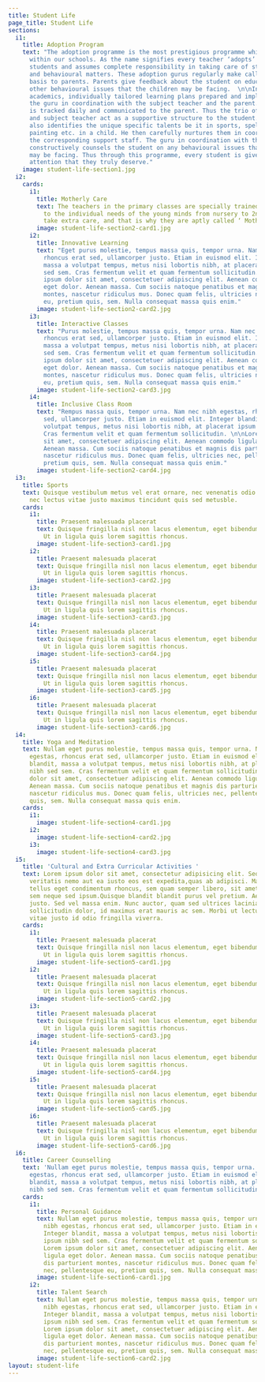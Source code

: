 ```yaml
---
title: Student Life
page_title: Student Life
sections:
  i1:
    title: Adoption Program
    text: "The adoption programme is the most prestigious programme which we implement
      within our schools. As the name signifies every teacher ‘adopts’ around 15-20
      students and assumes complete responsibility in taking care of students in academic
      and behavioural matters. These adoption gurus regularly make calls on a fortnightly
      basis to parents. Parents give feedback about the student on educational and
      other behavioural issues that the children may be facing.  \n\nIn the area of
      academics, individually tailored learning plans prepared and implemented by
      the guru in coordination with the subject teacher and the parent. The progress
      is tracked daily and communicated to the parent. Thus the trio of guru, parent
      and subject teacher act as a supportive structure to the student.\n\nThe guru
      also identifies the unique specific talents be it in sports, spelling bee, dance,
      painting etc. in a child. He then carefully nurtures them in coordination with
      the corresponding support staff. The guru in coordination with the parent also
      constructively counsels the student on any behavioural issues that the child
      may be facing. Thus through this programme, every student is given the individual
      attention that they truly deserve."
    image: student-life-section1.jpg
  i2:
    cards:
      i1:
        title: Motherly Care
        text: The teachers in the primary classes are specially trained to be sensitive
          to the individual needs of the young minds from nursery to 2nd class. Teachers
          take extra care, and that is why they are aptly called ‘ Mother teachers’.
        image: student-life-section2-card1.jpg
      i2:
        title: Innovative Learning
        text: "Eget purus molestie, tempus massa quis, tempor urna. Nam nec nibh egestas,
          rhoncus erat sed, ullamcorper justo. Etiam in euismod elit. Integer blandit,
          massa a volutpat tempus, metus nisi lobortis nibh, at placerat ipsum nibh
          sed sem. Cras fermentum velit et quam fermentum sollicitudin. \n\nLorem
          ipsum dolor sit amet, consectetuer adipiscing elit. Aenean commodo ligula
          eget dolor. Aenean massa. Cum sociis natoque penatibus et magnis dis parturient
          montes, nascetur ridiculus mus. Donec quam felis, ultricies nec, pellentesque
          eu, pretium quis, sem. Nulla consequat massa quis enim."
        image: student-life-section2-card2.jpg
      i3:
        title: Interactive Classes
        text: "Purus molestie, tempus massa quis, tempor urna. Nam nec nibh egestas,
          rhoncus erat sed, ullamcorper justo. Etiam in euismod elit. Integer blandit,
          massa a volutpat tempus, metus nisi lobortis nibh, at placerat ipsum nibh
          sed sem. Cras fermentum velit et quam fermentum sollicitudin. \n\nLorem
          ipsum dolor sit amet, consectetuer adipiscing elit. Aenean commodo ligula
          eget dolor. Aenean massa. Cum sociis natoque penatibus et magnis dis parturient
          montes, nascetur ridiculus mus. Donec quam felis, ultricies nec, pellentesque
          eu, pretium quis, sem. Nulla consequat massa quis enim."
        image: student-life-section2-card3.jpg
      i4:
        title: Inclusive Class Room
        text: "Rempus massa quis, tempor urna. Nam nec nibh egestas, rhoncus erat
          sed, ullamcorper justo. Etiam in euismod elit. Integer blandit, massa a
          volutpat tempus, metus nisi lobortis nibh, at placerat ipsum nibh sed sem.
          Cras fermentum velit et quam fermentum sollicitudin. \n\nLorem ipsum dolor
          sit amet, consectetuer adipiscing elit. Aenean commodo ligula eget dolor.
          Aenean massa. Cum sociis natoque penatibus et magnis dis parturient montes,
          nascetur ridiculus mus. Donec quam felis, ultricies nec, pellentesque eu,
          pretium quis, sem. Nulla consequat massa quis enim."
        image: student-life-section2-card4.jpg
  i3:
    title: Sports
    text: Quisque vestibulum metus vel erat ornare, nec venenatis odio tempus. Aenean
      nec lectus vitae justo maximus tincidunt quis sed metusble.
    cards:
      i1:
        title: Praesent malesuada placerat
        text: Quisque fringilla nisl non lacus elementum, eget bibendum orci ornare.
          Ut in ligula quis lorem sagittis rhoncus.
        image: student-life-section3-card1.jpg
      i2:
        title: Praesent malesuada placerat
        text: Quisque fringilla nisl non lacus elementum, eget bibendum orci ornare.
          Ut in ligula quis lorem sagittis rhoncus.
        image: student-life-section3-card2.jpg
      i3:
        title: Praesent malesuada placerat
        text: Quisque fringilla nisl non lacus elementum, eget bibendum orci ornare.
          Ut in ligula quis lorem sagittis rhoncus.
        image: student-life-section3-card3.jpg
      i4:
        title: Praesent malesuada placerat
        text: Quisque fringilla nisl non lacus elementum, eget bibendum orci ornare.
          Ut in ligula quis lorem sagittis rhoncus.
        image: student-life-section3-card4.jpg
      i5:
        title: Praesent malesuada placerat
        text: Quisque fringilla nisl non lacus elementum, eget bibendum orci ornare.
          Ut in ligula quis lorem sagittis rhoncus.
        image: student-life-section3-card5.jpg
      i6:
        title: Praesent malesuada placerat
        text: Quisque fringilla nisl non lacus elementum, eget bibendum orci ornare.
          Ut in ligula quis lorem sagittis rhoncus.
        image: student-life-section3-card6.jpg
  i4:
    title: Yoga and Meditation
    text: Nullam eget purus molestie, tempus massa quis, tempor urna. Nam nec nibh
      egestas, rhoncus erat sed, ullamcorper justo. Etiam in euismod elit. Integer
      blandit, massa a volutpat tempus, metus nisi lobortis nibh, at placerat ipsum
      nibh sed sem. Cras fermentum velit et quam fermentum sollicitudin.  Lorem ipsum
      dolor sit amet, consectetuer adipiscing elit. Aenean commodo ligula eget dolor.
      Aenean massa. Cum sociis natoque penatibus et magnis dis parturient montes,
      nascetur ridiculus mus. Donec quam felis, ultricies nec, pellentesque eu, pretium
      quis, sem. Nulla consequat massa quis enim.
    cards:
      i1:
        image: student-life-section4-card1.jpg
      i2:
        image: student-life-section4-card2.jpg
      i3:
        image: student-life-section4-card3.jpg
  i5:
    title: 'Cultural and Extra Curricular Activities '
    text: Lorem ipsum dolor sit amet, consectetur adipisicing elit. Sequi tempora
      veritatis nemo aut ea iusto eos est expedita,quas ab adipisci. Maecenas tempus,
      tellus eget condimentum rhoncus, sem quam semper libero, sit amet adipiscing
      sem neque sed ipsum.Quisque blandit blandit purus vel pretium. Aenean at porta
      justo. Sed vel massa enim. Nunc auctor, quam sed ultrices lacinia, tellus metus
      sollicitudin dolor, id maximus erat mauris ac sem. Morbi ut lectus augue. Curabitur
      vitae justo id odio fringilla viverra.
    cards:
      i1:
        title: Praesent malesuada placerat
        text: Quisque fringilla nisl non lacus elementum, eget bibendum orci ornare.
          Ut in ligula quis lorem sagittis rhoncus.
        image: student-life-section5-card1.jpg
      i2:
        title: Praesent malesuada placerat
        text: Quisque fringilla nisl non lacus elementum, eget bibendum orci ornare.
          Ut in ligula quis lorem sagittis rhoncus.
        image: student-life-section5-card2.jpg
      i3:
        title: Praesent malesuada placerat
        text: Quisque fringilla nisl non lacus elementum, eget bibendum orci ornare.
          Ut in ligula quis lorem sagittis rhoncus.
        image: student-life-section5-card3.jpg
      i4:
        title: Praesent malesuada placerat
        text: Quisque fringilla nisl non lacus elementum, eget bibendum orci ornare.
          Ut in ligula quis lorem sagittis rhoncus.
        image: student-life-section5-card4.jpg
      i5:
        title: Praesent malesuada placerat
        text: Quisque fringilla nisl non lacus elementum, eget bibendum orci ornare.
          Ut in ligula quis lorem sagittis rhoncus.
        image: student-life-section5-card5.jpg
      i6:
        title: Praesent malesuada placerat
        text: Quisque fringilla nisl non lacus elementum, eget bibendum orci ornare.
          Ut in ligula quis lorem sagittis rhoncus.
        image: student-life-section5-card6.jpg
  i6:
    title: Career Counselling
    text: 'Nullam eget purus molestie, tempus massa quis, tempor urna. Nam nec nibh
      egestas, rhoncus erat sed, ullamcorper justo. Etiam in euismod elit. Integer
      blandit, massa a volutpat tempus, metus nisi lobortis nibh, at placerat ipsum
      nibh sed sem. Cras fermentum velit et quam fermentum sollicitudin. '
    cards:
      i1:
        title: Personal Guidance
        text: Nullam eget purus molestie, tempus massa quis, tempor urna. Nam nec
          nibh egestas, rhoncus erat sed, ullamcorper justo. Etiam in euismod elit.
          Integer blandit, massa a volutpat tempus, metus nisi lobortis nibh, at placerat
          ipsum nibh sed sem. Cras fermentum velit et quam fermentum sollicitudin.
          Lorem ipsum dolor sit amet, consectetuer adipiscing elit. Aenean commodo
          ligula eget dolor. Aenean massa. Cum sociis natoque penatibus et magnis
          dis parturient montes, nascetur ridiculus mus. Donec quam felis, ultricies
          nec, pellentesque eu, pretium quis, sem. Nulla consequat massa quis enim.
        image: student-life-section6-card1.jpg
      i2:
        title: Talent Search
        text: Nullam eget purus molestie, tempus massa quis, tempor urna. Nam nec
          nibh egestas, rhoncus erat sed, ullamcorper justo. Etiam in euismod elit.
          Integer blandit, massa a volutpat tempus, metus nisi lobortis nibh, at placerat
          ipsum nibh sed sem. Cras fermentum velit et quam fermentum sollicitudin.
          Lorem ipsum dolor sit amet, consectetuer adipiscing elit. Aenean commodo
          ligula eget dolor. Aenean massa. Cum sociis natoque penatibus et magnis
          dis parturient montes, nascetur ridiculus mus. Donec quam felis, ultricies
          nec, pellentesque eu, pretium quis, sem. Nulla consequat massa quis enim.
        image: student-life-section6-card2.jpg
layout: student-life
---
```


